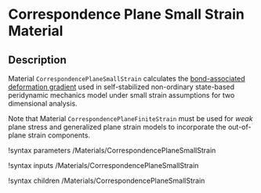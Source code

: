 # Correspondence Plane Small Strain Material

## Description

Material `CorrespondencePlaneSmallStrain` calculates the [bond-associated deformation gradient](peridynamics/DeformationGradients.md) used in self-stabilized non-ordinary state-based peridynamic mechanics model under small strain assumptions for two dimensional analysis.

Note that Material `CorrespondencePlaneFiniteStrain` must be used for _weak_ plane stress and generalized plane strain models to incorporate the out-of-plane strain components.

!syntax parameters /Materials/CorrespondencePlaneSmallStrain

!syntax inputs /Materials/CorrespondencePlaneSmallStrain

!syntax children /Materials/CorrespondencePlaneSmallStrain
